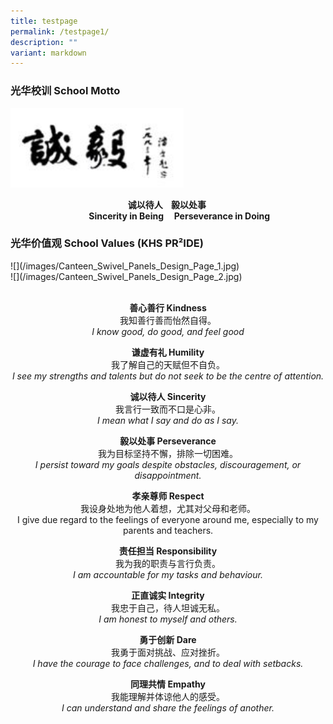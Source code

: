 ```yaml
---
title: testpage
permalink: /testpage1/
description: ""
variant: markdown
---
```

<h3><strong>光华校训 School Motto</strong></h3>
<div class="isomer-image-wrapper">
<img style="width:55%" height="auto" width="100%" src="/images/smv1.png">
</div>
<p style="text-align: center;"><strong>诚以待人&nbsp;&nbsp; &nbsp;毅以处事&nbsp;</strong>
<br><strong> ‎ ‎ ‎ ‎ ‎ ‎ ‎ ‎ ‎ ‎ ‎ ‎Sincerity in Being‎ ‎ ‎ ‎ ‎ Perseverance in Doing</strong>
</p>
<p></p>
<h3><strong>光华价值观 School Values (KHS PR²IDE)</strong></h3>
![](/images/Canteen_Swivel_Panels_Design_Page_1.jpg) 
<br>![](/images/Canteen_Swivel_Panels_Design_Page_2.jpg)

<p style="text-align: center;"><strong><br>善心善行 Kindness </strong><br>我知善行善而怡然自得。 <br><em>I know good, do good, and feel good</em> <br>
</p>
<p style="text-align: center;"><strong>谦虚有礼 Humility </strong><br>我了解自己的天赋但不自负。 <br><em>I see my strengths and talents but do not seek to be the centre of attention.</em>
</p>
<p style="text-align: center;"><strong>诚以待人 Sincerity </strong><br>我言行一致而不口是心非。 <br><em>I mean what I say and do as I say.</em> <br>
</p>
<p style="text-align: center;"><strong>毅以处事 Perseverance </strong><br>我为目标坚持不懈，排除一切困难。 <br><em>I persist toward my goals despite obstacles, discouragement, or disappointment.</em> <br>
</p>
<p style="text-align: center;"><strong>孝亲尊师 Respect </strong><br>我设身处地为他人着想，尤其对父母和老师。 <br>I give due regard to the feelings of everyone around me, especially to my parents and teachers. <br>
</p>
<p style="text-align: center;"><strong>责任担当 Responsibility </strong><br>我为我的职责与言行负责。 <br><em>I am accountable for my tasks and behaviour.</em> <br>
</p>
<p style="text-align: center;"><strong>正直诚实 Integrity </strong><br>我忠于自己，待人坦诚无私。 <br><em>I am honest to myself and others.</em> <br>
</p>
<p style="text-align: center;"><strong>勇于创新 Dare </strong><br>我勇于面对挑战、应对挫折。 <br><em>I have the courage to face challenges, and to deal with setbacks.</em> <br>
</p>
<p style="text-align: center;"><strong>同理共情 Empathy </strong><br>我能理解并体谅他人的感受。 <br><em>I can understand and share the feelings of another.</em>
</p>